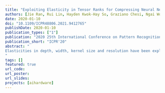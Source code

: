 ```yaml
---
title: "Exploiting Elasticity in Tensor Ranks for Compressing Neural Networks"
authors: [Jie Ran, Rui Lin, Hayden Kwok-Hay So, Graziano Chesi, Ngai Wong]
date: 2020-01-10
doi: "10.1109/ICPR48806.2021.9412765"
publishDate: 2020-01-10
publication_types: ["1"]
publication: "2020 25th International Conference on Pattern Recognition (ICPR)"
publication_short: "ICPR'20"
abstract: "
Elasticities in depth, width, kernel size and resolution have been explored in compressing deep neural networks (DNNs). Recognizing that the kernels in a convolutional neural network (CNN) are 4-way tensors, we further exploit a new elasticity dimension along the input-output channels. Specifically, a novel nuclear-norm rank minimization factorization (NRMF) approach is proposed to dynamically and globally search for the reduced tensor ranks during training. Correlation between tensor ranks across multiple layers is revealed, and a graceful tradeoff between model size and accuracy is obtained. Experiments then show the superiority of NRMF over the previous non-elastic variational Bayesian matrix factorization (VBMF) scheme.
"
tags: []
featured: true
url_code: 
url_poster: 
url_slides: 
projects: [aihardware]
---
```

